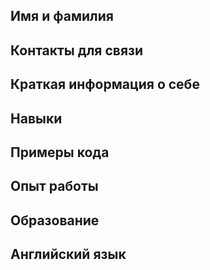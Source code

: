 ## Имя и фамилия

## Контакты для связи

## Краткая информация о себе

## Навыки

## Примеры кода

## Опыт работы

## Образование

## Английский язык
